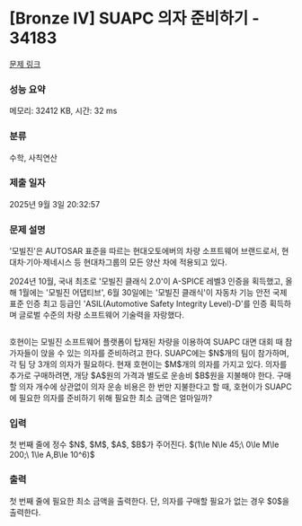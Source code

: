 # [Bronze IV] SUAPC 의자 준비하기 - 34183 

[문제 링크](https://www.acmicpc.net/problem/34183) 

### 성능 요약

메모리: 32412 KB, 시간: 32 ms

### 분류

수학, 사칙연산

### 제출 일자

2025년 9월 3일 20:32:57

### 문제 설명

<p>'모빌진'은 AUTOSAR 표준을 따르는 현대오토에버의 차량 소프트웨어 브랜드로서, 현대차·기아·제네시스 등 현대차그룹의 모든 양산 차에 적용되고 있다.</p>

<p>2024년 10월, 국내 최초로 '모빌진 클래식 2.0'이 A-SPICE 레벨3 인증을 획득했고, 올해 1월에는 '모빌진 어댑티브', 6월 30일에는 '모빌진 클래식'이 자동차 기능 안전 국제표준 인증 최고 등급인 'ASIL(Automotive Safety Integrity Level)-D'를 인증 획득하며 글로벌 수준의 차량 소프트웨어 기술력을 자랑했다.</p>

<p style="text-align: center;"><img alt="" src=""></p>

<p>호현이는 모빌진 소프트웨어 플랫폼이 탑재된 차량을 이용하여 SUAPC 대면 대회 때 참가자들이 앉을 수 있는 의자를 준비하려고 한다. SUAPC에는 $N$개의 팀이 참가하며, 각 팀 당 3개의 의자가 필요하다. 현재 호현이는 $M$개의 의자를 가지고 있다. 의자를 추가로 구매하려면, 개당 $A$원의 가격과 별도로 운송비 $B$원을 지불해야 한다. 구매할 의자 개수에 상관없이 의자 운송 비용은 한 번만 지불한다고 할 때, 호현이가 SUAPC에 필요한 의자를 준비하기 위해 필요한 최소 금액은 얼마일까?</p>

### 입력 

 <p>첫 번째 줄에 정수 $N$, $M$, $A$, $B$가 주어진다. $(1\le N\le 45;\ 0\le M\le 200;\ 1\le A,B\le 10^6)$</p>

### 출력 

 <p>첫 번째 줄에 필요한 최소 금액을 출력한다. 단, 의자를 구매할 필요가 없는 경우 $0$을 출력한다.</p>

